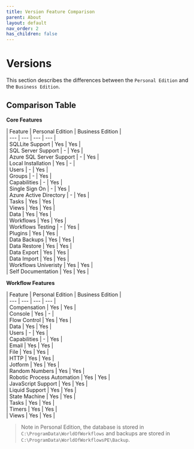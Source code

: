 ```yaml
---
title: Version Feature Comparison
parent: About
layout: default
nav_order: 2
has_children: false
---
```


# Versions

This section describes the differences between the `Personal Edition` and the `Business Edition`.

## Comparison Table

**Core Features**

| Feature | Personal Edition | Business Edition |  
| --- | --- | --- | --- |  
| SQLLite Support | Yes | Yes |   
| SQL Server Support | - | Yes |   
| Azure SQL Server Support | - | Yes |   
| Local Installation | Yes | - |   
| Users | - | Yes |   
| Groups | - | Yes |   
| Capabilities | - | Yes |   
| Single Sign On | - | Yes |  
| Azure Active Directory | - | Yes |  
| Tasks | Yes | Yes |   
| Views | Yes | Yes |   
| Data | Yes | Yes |   
| Workflows | Yes | Yes |   
| Workflows Testing | - | Yes |   
| Plugins | Yes | Yes |   
| Data Backups | Yes | Yes |   
| Data Restore | Yes | Yes |   
| Data Export | Yes | Yes |   
| Data Import | Yes | Yes |   
| Workflows Univeristy | Yes | Yes |   
| Self Documentation | Yes | Yes |   


**Workflow Features**

| Feature | Personal Edition | Business Edition |   
| --- | --- | --- | --- |   
| Compensation | Yes | Yes |   
| Console | Yes | - |  
| Flow Control | Yes | Yes |   
| Data | Yes | Yes |   
| Users | - | Yes |   
| Capabilities | - | Yes |   
| Email | Yes | Yes |   
| File | Yes | Yes |   
| HTTP | Yes | Yes |   
| Jotform | Yes | Yes |   
| Random Numbers | Yes | Yes |   
| Robotic Process Automation | Yes | Yes |   
| JavaScript Support | Yes | Yes |   
| Liquid Support | Yes | Yes |   
| State Machine | Yes | Yes |   
| Tasks | Yes | Yes |   
| Timers | Yes | Yes |   
| Views | Yes | Yes |   

> Note in Personal Edition, the database is stored in ```C:\ProgramData\WorldOfWorkflows``` and backups are stored in ```C:\ProgramData\WorldOfWorkflowsPE\Backup```.